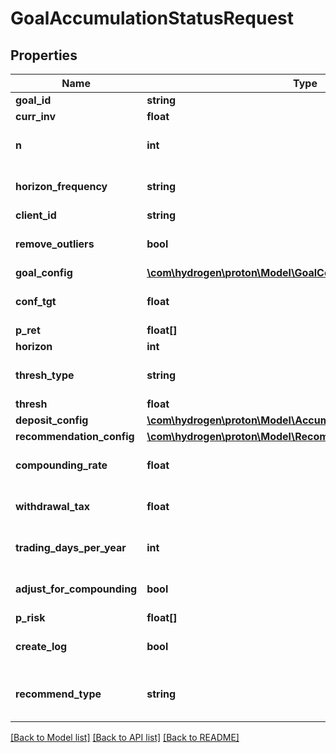 # GoalAccumulationStatusRequest

## Properties
Name | Type | Description | Notes
------------ | ------------- | ------------- | -------------
**goal_id** | **string** |  | [optional] 
**curr_inv** | **float** |  | [optional] 
**n** | **int** |  | [optional] [default to 1000]
**horizon_frequency** | **string** |  | [optional] [default to 'year']
**client_id** | **string** |  | [optional] 
**remove_outliers** | **bool** |  | [optional] [default to true]
**goal_config** | [**\com\hydrogen\proton\Model\GoalConfig**](GoalConfig.md) |  | [optional] 
**conf_tgt** | **float** |  | [optional] [default to 0.9]
**p_ret** | **float[]** |  | 
**horizon** | **int** |  | [optional] 
**thresh_type** | **string** |  | [optional] [default to 'perc']
**thresh** | **float** |  | [optional] 
**deposit_config** | [**\com\hydrogen\proton\Model\AccumulationGoalDepositConfig[]**](AccumulationGoalDepositConfig.md) |  | [optional] 
**recommendation_config** | [**\com\hydrogen\proton\Model\RecommendationConfig**](RecommendationConfig.md) |  | [optional] 
**compounding_rate** | **float** |  | [optional] [default to 0.0]
**withdrawal_tax** | **float** |  | [optional] [default to 0.0]
**trading_days_per_year** | **int** |  | [optional] [default to 252]
**adjust_for_compounding** | **bool** |  | [optional] [default to false]
**p_risk** | **float[]** |  | 
**create_log** | **bool** |  | [optional] [default to false]
**recommend_type** | **string** |  | [optional] [default to 'horizon']

[[Back to Model list]](../README.md#documentation-for-models) [[Back to API list]](../README.md#documentation-for-api-endpoints) [[Back to README]](../README.md)


